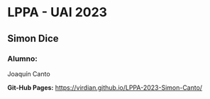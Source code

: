# LPPA - UAI 2023

## Simon Dice

### Alumno:

Joaquín Canto

**Git-Hub Pages:**
https://virdian.github.io/LPPA-2023-Simon-Canto/
